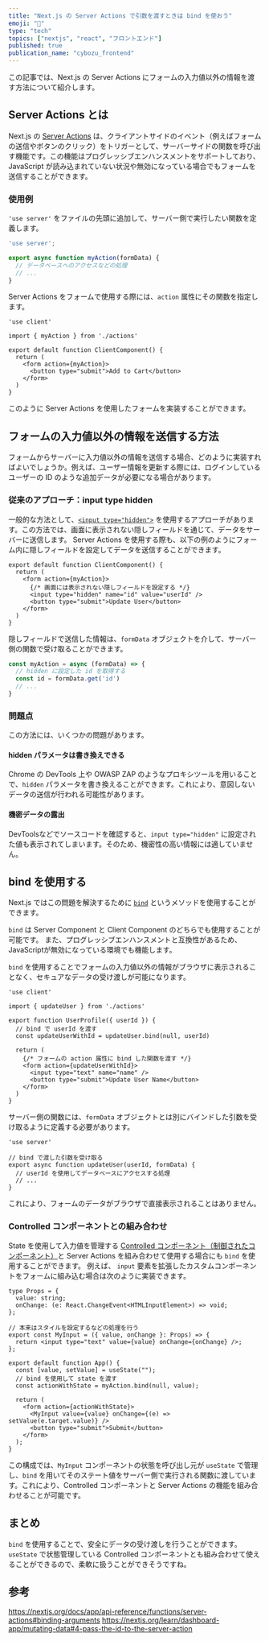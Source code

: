 ```yaml
---
title: "Next.js の Server Actions で引数を渡すときは bind を使おう"
emoji: "🐏"
type: "tech"
topics: ["nextjs", "react", "フロントエンド"]
published: true
publication_name: "cybozu_frontend"
---
```


この記事では、Next.js の Server Actions にフォームの入力値以外の情報を渡す方法について紹介します。

## Server Actions とは

Next.js の [Server Actions](https://nextjs.org/docs/app/building-your-application/data-fetching/server-actions-and-mutations#binding-arguments) は、クライアントサイドのイベント（例えばフォームの送信やボタンのクリック）をトリガーとして、サーバーサイドの関数を呼び出す機能です。この機能はプログレッシブエンハンスメントをサポートしており、JavaScript が読み込まれていない状況や無効になっている場合でもフォームを送信することができます。

### 使用例

`'use server'` をファイルの先頭に追加して、サーバー側で実行したい関数を定義します。

```tsx:actions.ts
'use server';

export async function myAction(formData) {
  // データベースへのアクセスなどの処理
  // ...
}
```

Server Actions をフォームで使用する際には、`action` 属性にその関数を指定します。

```tsx
'use client'
 
import { myAction } from './actions'
 
export default function ClientComponent() {
  return (
    <form action={myAction}>
      <button type="submit">Add to Cart</button>
    </form>
  )
}
```

このように Server Actions を使用したフォームを実装することができます。

## フォームの入力値以外の情報を送信する方法

フォームからサーバーに入力値以外の情報を送信する場合、どのように実装すればよいでしょうか。例えば、ユーザー情報を更新する際には、ログインしているユーザーの ID のような追加データが必要になる場合があります。

### 従来のアプローチ：input type hidden

一般的な方法として、[`<input type="hidden">`](https://developer.mozilla.org/ja/docs/Web/HTML/Element/input/hidden) を使用するアプローチがあります。この方法では、画面に表示されない隠しフィールドを通じて、データをサーバーに送信します。
Server Actions を使用する際も、以下の例のようにフォーム内に隠しフィールドを設定してデータを送信することができます。

```tsx
export default function ClientComponent() {
  return (
    <form action={myAction}>
      {/* 画面には表示されない隠しフィールドを設定する */}
      <input type="hidden" name="id" value="userId" />
      <button type="submit">Update User</button>
    </form>
  )
}
```

隠しフィールドで送信した情報は、`formData` オブジェクトを介して、サーバー側の関数で受け取ることができます。

```tsx:actions.ts
const myAction = async (formData) => {
  // hidden に設定した id を取得する
  const id = formData.get('id')
  // ...
}
```

### 問題点

この方法には、いくつかの問題があります。

#### hidden パラメータは書き換えできる

Chrome の DevTools 上や OWASP ZAP のようなプロキシツールを用いることで、`hidden` パラメータを書き換えることができます。これにより、意図しないデータの送信が行われる可能性があります。

#### 機密データの露出

DevToolsなどでソースコードを確認すると、`input type="hidden"` に設定された値も表示されてしまいます。そのため、機密性の高い情報には適していません。

## bind を使用する

Next.js ではこの問題を解決するために [`bind`](https://nextjs.org/docs/app/building-your-application/data-fetching/server-actions-and-mutations#passing-additional-arguments) というメソッドを使用することができます。

`bind` は Server Component と Client Component のどちらでも使用することが可能です。
また、プログレッシブエンハンスメントと互換性があるため、JavaScriptが無効になっている環境でも機能します。

`bind` を使用することでフォームの入力値以外の情報がブラウザに表示されることなく、セキュアなデータの受け渡しが可能になります。

```tsx
'use client'
 
import { updateUser } from './actions'
 
export function UserProfile({ userId }) {
  // bind で userId を渡す
  const updateUserWithId = updateUser.bind(null, userId)
 
  return (
    {/* フォームの action 属性に bind した関数を渡す */}
    <form action={updateUserWithId}>
      <input type="text" name="name" />
      <button type="submit">Update User Name</button>
    </form>
  )
}
```

サーバー側の関数には、`formData` オブジェクトとは別にバインドした引数を受け取るように定義する必要があります。

```tsx
'use server'
 
// bind で渡した引数を受け取る
export async function updateUser(userId, formData) {
  // userId を使用してデータベースにアクセスする処理
  // ...
}
```

これにより、フォームのデータがブラウザで直接表示されることはありません。

### Controlled コンポーネントとの組み合わせ

State を使用して入力値を管理する [Controlled コンポーネント（制御されたコンポーネント）](https://ja.react.dev/reference/react-dom/components/input#controlling-an-input-with-a-state-variable)と Server Actions を組み合わせて使用する場合にも `bind` を使用することができます。
例えば、 `input` 要素を拡張したカスタムコンポーネントをフォームに組み込む場合は次のように実装できます。

```tsx:my-input.tsx
type Props = {
  value: string;
  onChange: (e: React.ChangeEvent<HTMLInputElement>) => void;
};

// 本来はスタイルを設定するなどの処理を行う
export const MyInput = ({ value, onChange }: Props) => {
  return <input type="text" value={value} onChange={onChange} />;
};
```

```tsx:client-component.tsx
export default function App() {
  const [value, setValue] = useState("");
  // bind を使用して state を渡す
  const actionWithState = myAction.bind(null, value);

  return (
    <form action={actionWithState}>
      <MyInput value={value} onChange={(e) => setValue(e.target.value)} />
      <button type="submit">Submit</button>
    </form>
  );
}
```

この構成では、`MyInput` コンポーネントの状態を呼び出し元が `useState` で管理し、`bind` を用いてそのステート値をサーバー側で実行される関数に渡しています。これにより、Controlled コンポーネントと Server Actions の機能を組み合わせることが可能です。

## まとめ

`bind` を使用することで、安全にデータの受け渡しを行うことができます。`useState` で状態管理している Controlled コンポーネントとも組み合わせて使えることができるので、柔軟に扱うことができそうですね。

## 参考

https://nextjs.org/docs/app/api-reference/functions/server-actions#binding-arguments
https://nextjs.org/learn/dashboard-app/mutating-data#4-pass-the-id-to-the-server-action
